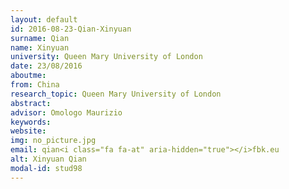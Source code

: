 ```yaml
---
layout: default 
id: 2016-08-23-Qian-Xinyuan
surname: Qian
name: Xinyuan
university: Queen Mary University of London
date: 23/08/2016
aboutme: 
from: China
research_topic: Queen Mary University of London
abstract: 
advisor: Omologo Maurizio
keywords: 
website: 
img: no_picture.jpg
email: qian<i class="fa fa-at" aria-hidden="true"></i>fbk.eu
alt: Xinyuan Qian
modal-id: stud98
---
```

